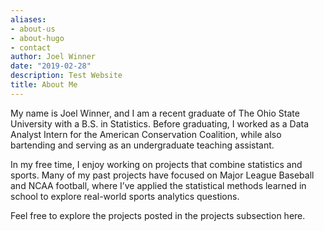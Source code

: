 ```yaml
---
aliases:
- about-us
- about-hugo
- contact
author: Joel Winner
date: "2019-02-28"
description: Test Website
title: About Me
---
```


My name is Joel Winner, and I am a recent graduate of The Ohio State University with a B.S. in Statistics.
Before graduating, I worked as a Data Analyst Intern for the American Conservation Coalition, while also bartending and serving as an undergraduate teaching assistant.

In my free time, I enjoy working on projects that combine statistics and sports.
Many of my past projects have focused on Major League Baseball and NCAA football, where I’ve applied the statistical methods learned in school to explore real-world sports analytics questions.

Feel free to explore the projects posted in the projects subsection here. 

